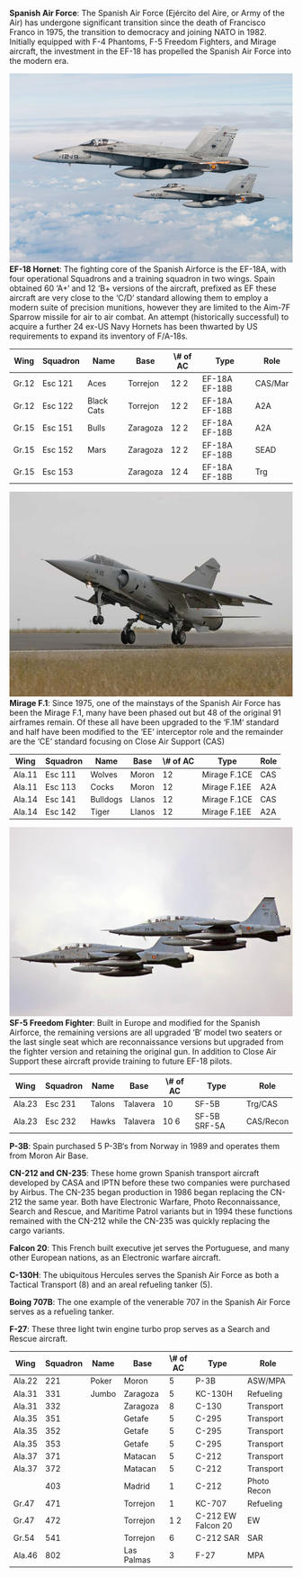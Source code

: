 **Spanish Air Force**: The Spanish Air Force (Ejército del Aire, or Army of the Air) has undergone significant transition since the death of Francisco Franco in 1975, the transition to democracy and joining NATO in 1982. Initially equipped with F-4 Phantoms, F-5 Freedom Fighters, and Mirage aircraft, the investment in the EF-18 has propelled the Spanish Air Force into the modern era.

![](/assets/images/nato/es/af/image001.jpg) **EF-18 Hornet**: The fighting core of the Spanish Airforce is the EF-18A, with four operational Squadrons and a training squadron in two wings. Spain obtained 60 ‘A+‘ and 12 ‘B+ versions of the aircraft, prefixed as EF these aircraft are very close to the ‘C/D‘ standard allowing them to employ a modern suite of precision munitions, however they are limited to the Aim-7F Sparrow missile for air to air combat. An attempt (historically successful) to acquire a further 24 ex-US Navy Hornets has been thwarted by US requirements to expand its inventory of F/A-18s.

| Wing  | Squadron | Name       | Base     | \\# of AC | Type          | Role    |
| ----- | -------- | ---------- | -------- | --------- | ------------- | ------- |
| Gr.12 | Esc 121  | Aces       | Torrejon | 12 2      | EF-18A EF-18B | CAS/Mar |
| Gr.12 | Esc 122  | Black Cats | Torrejon | 12 2      | EF-18A EF-18B | A2A     |
| Gr.15 | Esc 151  | Bulls      | Zaragoza | 12 2      | EF-18A EF-18B | A2A     |
| Gr.15 | Esc 152  | Mars       | Zaragoza | 12 2      | EF-18A EF-18B | SEAD    |
| Gr.15 | Esc 153  |            | Zaragoza | 12 4      | EF-18A EF-18B | Trg     |

![](/assets/images/nato/es/af/image003.jpg) **Mirage F.1**: Since 1975, one of the mainstays of the Spanish Air Force has been the Mirage F.1, many have been phased out but 48 of the original 91 airframes remain. Of these all have been upgraded to the ‘F.1M‘ standard and half have been modified to the ‘EE‘ interceptor role and the remainder are the ‘CE‘ standard focusing on Close Air Support (CAS)

| Wing   | Squadron | Name     | Base   | \\# of AC | Type         | Role |
| ------ | -------- | -------- | ------ | --------- | ------------ | ---- |
| Ala.11 | Esc 111  | Wolves   | Moron  | 12        | Mirage F.1CE | CAS  |
| Ala.11 | Esc 113  | Cocks    | Moron  | 12        | Mirage F.1EE | A2A  |
| Ala.14 | Esc 141  | Bulldogs | Llanos | 12        | Mirage F.1CE | CAS  |
| Ala.14 | Esc 142  | Tiger    | Llanos | 12        | Mirage F.1EE | A2A  |

![](/assets/images/nato/es/af/image005.jpg) **SF-5 Freedom Fighter**: Built in Europe and modified for the Spanish Airforce, the remaining versions are all upgraded ‘B‘ model two seaters or the last single seat which are reconnaissance versions but upgraded from the fighter version and retaining the original gun. In addition to Close Air Support these aircraft provide training to future EF-18 pilots.

| Wing   | Squadron | Name   | Base     | \\# of AC | Type         | Role      |
| ------ | -------- | ------ | -------- | --------- | ------------ | --------- |
| Ala.23 | Esc 231  | Talons | Talavera | 10        | SF-5B        | Trg/CAS   |
| Ala.23 | Esc 232  | Hawks  | Talavera | 10 6      | SF-5B SRF-5A | CAS/Recon |

**P-3B**: Spain purchased 5 P-3B‘s from Norway in 1989 and operates them from Moron Air Base.

**CN-212 and CN-235**: These home grown Spanish transport aircraft developed by CASA and IPTN before these two companies were purchased by Airbus. The CN-235 began production in 1986 began replacing the CN-212 the same year. Both have Electronic Warfare, Photo Reconnaissance, Search and Rescue, and Maritime Patrol variants but in 1994 these functions remained with the CN-212 while the CN-235 was quickly replacing the cargo variants.

**Falcon 20**: This French built executive jet serves the Portuguese, and many other European nations, as an Electronic warfare aircraft.

**C-130H**: The ubiquitous Hercules serves the Spanish Air Force as both a Tactical Transport (8) and an areal refueling tanker (5).

**Boing 707B**: The one example of the venerable 707 in the Spanish Air Force serves as a refueling tanker.

**F-27**: These three light twin engine turbo prop serves as a Search and Rescue aircraft.

| Wing   | Squadron | Name  | Base       | \\# of AC | Type               | Role        |
| ------ | -------- | ----- | ---------- | --------- | ------------------ | ----------- |
| Ala.22 | 221      | Poker | Moron      | 5         | P-3B               | ASW/MPA     |
| Ala.31 | 331      | Jumbo | Zaragoza   | 5         | KC-130H            | Refueling   |
| Ala.31 | 332      |       | Zaragoza   | 8         | C-130              | Transport   |
| Ala.35 | 351      |       | Getafe     | 5         | C-295              | Transport   |
| Ala.35 | 352      |       | Getafe     | 5         | C-295              | Transport   |
| Ala.35 | 353      |       | Getafe     | 5         | C-295              | Transport   |
| Ala.37 | 371      |       | Matacan    | 5         | C-212              | Transport   |
| Ala.37 | 372      |       | Matacan    | 5         | C-212              | Transport   |
|        | 403      |       | Madrid     | 1         | C-212              | Photo Recon |
| Gr.47  | 471      |       | Torrejon   | 1         | KC-707             | Refueling   |
| Gr.47  | 472      |       | Torrejon   | 1 2       | C-212 EW Falcon 20 | EW          |
| Gr.54  | 541      |       | Torrejon   | 6         | C-212 SAR          | SAR         |
| Ala.46 | 802      |       | Las Palmas | 3         | F-27               | MPA         |
